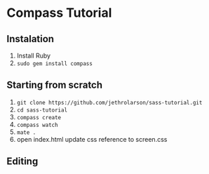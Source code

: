 Compass Tutorial
================

Instalation
-----------
1. Install Ruby
2. `sudo gem install compass`

Starting from scratch
---------------------
1. `git clone https://github.com/jethrolarson/sass-tutorial.git`
2. `cd sass-tutorial`
3. `compass create`
4. `compass watch`
5. `mate .`
6. open index.html
   update css reference to screen.css
   
Editing
---------